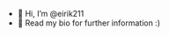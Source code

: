 - 👋 Hi, I’m @eirik211
- 👀 Read my bio for further information :)

<!---
eirik211/eirik211 is a ✨ special ✨ repository because its `README.md` (this file) appears on your GitHub profile.
You can click the Preview link to take a look at your changes.
--->
